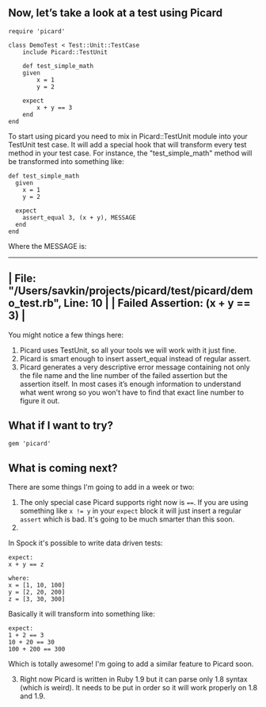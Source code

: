 ## Now, let’s take a look at a test using Picard

    require 'picard'

    class DemoTest < Test::Unit::TestCase
	    include Picard::TestUnit

	    def test_simple_math
  	    given
    	    x = 1
    	    y = 2

  	    expect
    	    x + y == 3
	    end
    end

To start using picard you need to mix in Picard::TestUnit module into your TestUnit test case.  It will add a special hook that will transform every test method in your test case. For instance, the "test_simple_math" method will be transformed into something like:

    def test_simple_math
      given
        x = 1
        y = 2
      
      expect
        assert_equal 3, (x + y), MESSAGE
      end
    end


Where the MESSAGE is:

  --------------------------------------------------------------------------------------
  | File: "/Users/savkin/projects/picard/test/picard/demo_test.rb", Line: 10           |
  | Failed Assertion: (x + y == 3)                                    	               |
  --------------------------------------------------------------------------------------


You might notice a few things here:
1. Picard uses TestUnit, so all your tools we will work with it just fine.
2. Picard is smart enough to insert assert_equal instead of regular assert.
3. Picard generates a very descriptive error message containing not only the file name and the line number of the failed assertion but the assertion itself. In most cases it’s enough information to understand what went wrong so you won't have to find that exact line number to figure it out.


## What if I want to try?

    gem 'picard'


## What is coming next?

There are some things I'm going to add in a week or two:

1. The only special case Picard supports right now is `==`. If you are using something like `x != y` in your `expect` block it will just insert a regular `assert` which is bad. It's going to be much smarter than this soon.
2.
In Spock it's possible to write data driven tests:
 
    expect:
    x + y == z
    
    where:
    x = [1, 10, 100]
    y = [2, 20, 200]
    z = [3, 30, 300]

Basically it will transform into something like:

    expect:
    1 + 2 == 3
    10 + 20 == 30
    100 + 200 == 300

Which is totally awesome! I'm going to add a similar feature to Picard soon.

3. Right now Picard is written in Ruby 1.9 but it can parse only 1.8 syntax (which is weird). It needs to be put in order so it will work properly on 1.8 and 1.9.
